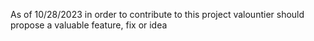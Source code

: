 As of 10/28/2023 in order to contribute to this project valountier should propose a valuable feature, fix or idea
